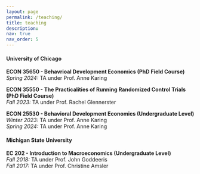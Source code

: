 ```yaml
---
layout: page
permalink: /teaching/
title: teaching
description:
nav: true
nav_order: 5
---
```


#### University of Chicago
**ECON 35650 - Behavrioal Development Economics (PhD Field Course)**
*Spring 2024:* TA under Prof. Anne Karing

**ECON 35550 - The Practicalities of Running Randomized Control Trials (PhD Field Course)**  
*Fall 2023:* TA under Prof. Rachel Glennerster

**ECON 25530 - Behavioral Development Economics (Undergraduate Level)**  
*Winter 2023:* TA under Prof. Anne Karing  
*Spring 2024:* TA under Prof. Anne Karing


#### Michigan State University
**EC 202 - Introduction to Macroeconomics (Undergraduate Level)**  
*Fall 2018:* TA under Prof. John Goddeeris  
*Fall 2017:* TA under Prof. Christine Amsler  
